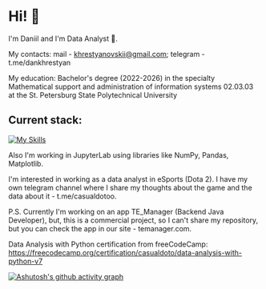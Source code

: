 # Hi! 👋
I'm Daniil and I'm Data Analyst 📖.

My contacts: mail - khrestyanovskii@gmail.com; telegram - t.me/dankhrestyan

My education: Bachelor's degree (2022-2026) in the specialty Mathematical support and administration of information systems 02.03.03 at the St. Petersburg State Polytechnical University
## Current stack:
[![My Skills](https://skillicons.dev/icons?i=postgres,py,cpp,java&perline=6)](https://skillicons.dev)

Also I'm working in JupyterLab using libraries like NumPy, Pandas, Matplotlib.

I'm interested in working as a data analyst in eSports (Dota 2). I have my own telegram channel where I share my thoughts about the game and the data about it - t.me/casualdotoo.

P.S. Currently I'm working on an app TE_Manager (Backend Java Developer), but, this is a commercial project, so I can't share my repository, but you can check the app in our site - temanager.com.

Data Analysis with Python certification from freeCodeCamp: https://freecodecamp.org/certification/casualdoto/data-analysis-with-python-v7

[![Ashutosh's github activity graph](https://github-readme-activity-graph.vercel.app/graph?username=casualdoto&theme=rogue)](https://github.com/ashutosh00710/github-readme-activity-graph)
